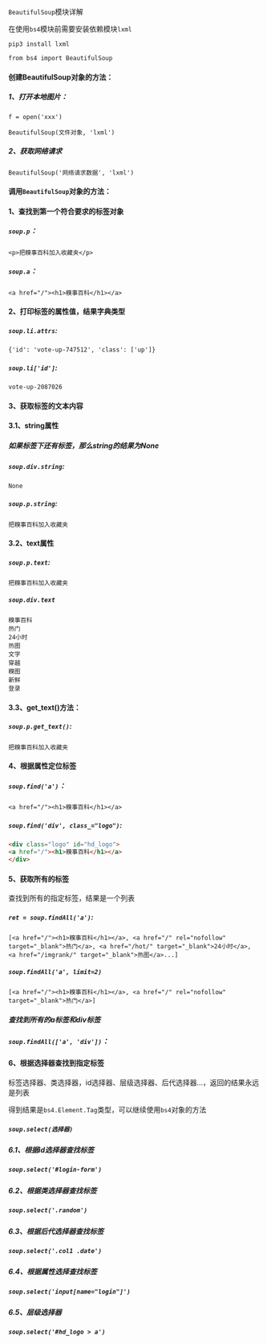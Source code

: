 `BeautifulSoup`模块详解

在使用`bs4`模块前需要安装依赖模块`lxml`

`pip3 install lxml`

`from bs4 import BeautifulSoup`



#### 创建BeautifulSoup对象的方法：

##### 1、打开本地图片：

`f = open('xxx')`

`BeautifulSoup(文件对象, 'lxml')`

##### 2、获取网络请求

`BeautifulSoup('网络请求数据', 'lxml')`



#### 调用`BeautifulSoup`对象的方法：

#### 1、查找到第一个符合要求的标签对象

##### `soup.p`：

`<p>把糗事百科加入收藏夹</p>`



##### `soup.a`：

`<a href="/"><h1>糗事百科</h1></a>`



#### 2、打印标签的属性值，结果字典类型

##### `soup.li.attrs`:

`{'id': 'vote-up-747512', 'class': ['up']}`

##### `soup.li['id']`:

`vote-up-2087026`



#### 3、获取标签的文本内容

#### 3.1、string属性

##### 如果标签下还有标签，那么string的结果为None

##### `soup.div.string`:

`None`



##### `soup.p.string`:

`把糗事百科加入收藏夹`



#### 3.2、text属性

##### `soup.p.text`:

`把糗事百科加入收藏夹`



##### `soup.div.text`

```
糗事百科
热门
24小时
热图
文字
穿越
糗图
新鲜
登录
```



#### 3.3、get_text()方法：

##### `soup.p.get_text()`:

`把糗事百科加入收藏夹`



#### 4、根据属性定位标签

##### `soup.find('a')`：

`<a href="/"><h1>糗事百科</h1></a>`



##### `soup.find('div', class_="logo")`:

```html
<div class="logo" id="hd_logo">
<a href="/"><h1>糗事百科</h1></a>
</div>
```



#### 5、获取所有的标签

查找到所有的指定标签，结果是一个列表

##### `ret = soup.findAll('a')`:

```
[<a href="/"><h1>糗事百科</h1></a>, <a href="/" rel="nofollow" target="_blank">热门</a>, <a href="/hot/" target="_blank">24小时</a>, <a href="/imgrank/" target="_blank">热图</a>...]
```



##### `soup.findAll('a', limit=2)`

`[<a href="/"><h1>糗事百科</h1></a>, <a href="/" rel="nofollow" target="_blank">热门</a>]`



##### 查找到所有的a标签和div标签

##### `soup.findAll(['a', 'div'])`：



#### 6、根据选择器查找到指定标签

标签选择器、类选择器，id选择器、层级选择器、后代选择器…，返回的结果永远是列表

得到结果是`bs4.Element.Tag`类型，可以继续使用`bs4`对象的方法

##### `soup.select(选择器)`



##### 6.1、根据id选择器查找标签

##### `soup.select('#login-form')`



##### 6.2、根据类选择器查找标签

##### `soup.select('.random')`



##### 6.3、根据后代选择器查找标签

##### `soup.select('.col1 .date')`



##### 6.4、根据属性选择查找标签

##### `soup.select('input[name="login"]')`



##### 6.5、层级选择器

##### `soup.select('#hd_logo > a')`